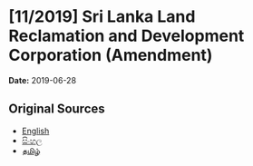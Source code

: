 # [11/2019] Sri Lanka Land Reclamation and Development Corporation (Amendment)

**Date:** 2019-06-28

## Original Sources

- [English](https://documents.gov.lk/view/acts/2019/6/11-2019_E.pdf)
- [සිංහල](https://documents.gov.lk/view/acts/2019/6/11-2019_S.pdf)
- [தமிழ்](https://documents.gov.lk/view/acts/2019/6/11-2019_T.pdf)

